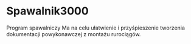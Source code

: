 # Spawalnik3000
Program spawalniczy
Ma na celu ułatwienie i przyśpieszenie tworzenia dokumentacji powykonawczej z montażu rurociągów.
